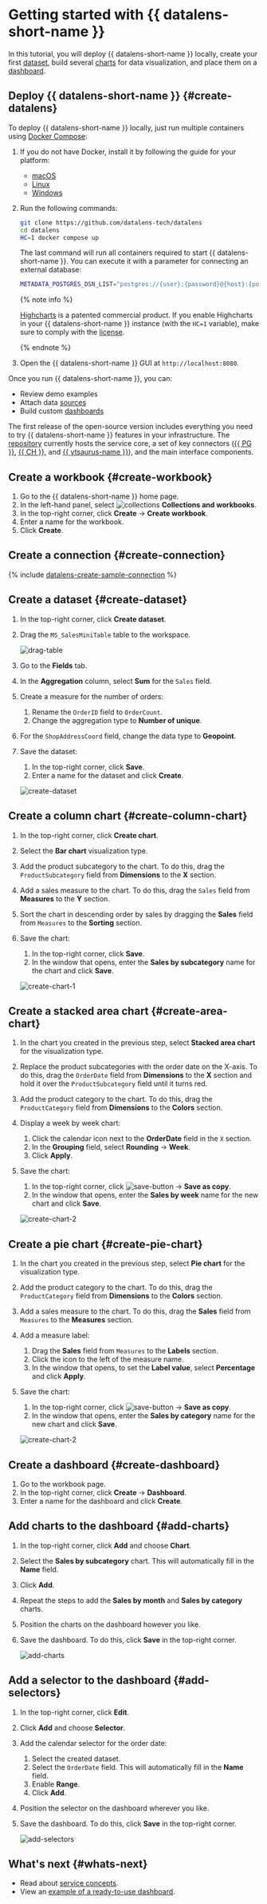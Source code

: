 # Getting started with {{ datalens-short-name }}


In this tutorial, you will deploy {{ datalens-short-name }} locally, create your first [dataset](concepts/dataset/index.md), build several [charts](concepts/chart/index.md) for data visualization, and place them on a [dashboard](concepts/dashboard.md).

## Deploy {{ datalens-short-name }} {#create-datalens}

To deploy {{ datalens-short-name }} locally, just run multiple containers using [Docker Compose](https://docs.docker.com/compose/):

1. If you do not have Docker, install it by following the guide for your platform:

   * [macOS](https://docs.docker.com/desktop/install/mac-install/)
   * [Linux](https://docs.docker.com/engine/install/)
   * [Windows](https://docs.docker.com/desktop/install/windows-install/)

1. Run the following commands:

   ```bash
   git clone https://github.com/datalens-tech/datalens
   cd datalens
   HC=1 docker compose up
   ```

   The last command will run all containers required to start {{ datalens-short-name }}. You can execute it with a parameter for connecting an external database:

   ```bash
   METADATA_POSTGRES_DSN_LIST="postgres://{user}:{password}@{host}:{port}/{database}" HC=1 docker compose up
   ```

   {% note info %}

   [Highcharts](https://github.com/highcharts/highcharts/blob/master/readme.md) is a patented commercial product. If you enable Highcharts in your {{ datalens-short-name }} instance (with the `HC=1` variable), make sure to comply with the [license](https://github.com/highcharts/highcharts/blob/master/license.txt).

   {% endnote %}

1. Open the {{ datalens-short-name }} GUI at `http://localhost:8080`.

Once you run {{ datalens-short-name }}, you can:

* Review demo examples
* Attach data [sources](concepts/connection.md)
* Build custom [dashboards](concepts/dashboard.md)

The first release of the open-source version includes everything you need to try {{ datalens-short-name }} features in your infrastructure. The [repository](https://github.com/datalens-tech/datalens/) currently hosts the service core, a set of key connectors ([{{ PG }}](operations/connection/create-postgresql.md), [{{ CH }}](operations/connection/create-clickhouse.md), and [{{ ytsaurus-name }}](operations/connection/chyt/create-chyt.md)), and the main interface components.

## Create a workbook {#create-workbook}

1. Go to the {{ datalens-short-name }} home page.
1. In the left-hand panel, select ![collections](../_assets/datalens/collections.svg) **Collections and workbooks**.
1. In the top-right corner, click **Create** → **Create workbook**.
1. Enter a name for the workbook.
1. Click **Create**.

## Create a connection {#create-connection}

{% include [datalens-create-sample-connection](../_includes/datalens/operations/datalens-create-sample-connection.md) %}

## Create a dataset {#create-dataset}

1. In the top-right corner, click **Create dataset**.
1. Drag the `MS_SalesMiniTable` table to the workspace.

   ![drag-table](../_assets/datalens/quickstart/02-drag-table-os.png)

1. Go to the **Fields** tab.
1. In the **Aggregation** column, select **Sum** for the `Sales` field.
1. Create a measure for the number of orders:

   1. Rename the `OrderID` field to `OrderCount`.
   1. Change the aggregation type to **Number of unique**.

1. For the `ShopAddressCoord` field, change the data type to **Geopoint**.
1. Save the dataset:

   1. In the top-right corner, click **Save**.
   1. Enter a name for the dataset and click **Create**.

   ![create-dataset](../_assets/datalens/quickstart/03-create-dataset-os.png)

## Create a column chart {#create-column-chart}

1. In the top-right corner, click **Create chart**.
1. Select the **Bar chart** visualization type.
1. Add the product subcategory to the chart. To do this, drag the `ProductSubcategory` field from **Dimensions** to the **X** section.
1. Add a sales measure to the chart. To do this, drag the `Sales` field from **Measures** to the **Y** section.
1. Sort the chart in descending order by sales by dragging the **Sales** field from `Measures` to the **Sorting** section.
1. Save the chart:

   1. In the top-right corner, click **Save**.
   1. In the window that opens, enter the **Sales by subcategory** name for the chart and click **Save**.

   ![create-chart-1](../_assets/datalens/quickstart/04-create-column-chart-os.png)

## Create a stacked area chart {#create-area-chart}

1. In the chart you created in the previous step, select **Stacked area chart** for the visualization type.
1. Replace the product subcategories with the order date on the X-axis. To do this, drag the `OrderDate` field from **Dimensions** to the **X** section and hold it over the `ProductSubcategory` field until it turns red.
1. Add the product category to the chart. To do this, drag the `ProductCategory` field from **Dimensions** to the **Colors** section.
1. Display a week by week chart:

   1. Click the calendar icon next to the **OrderDate** field in the `X` section.
   1. In the **Grouping** field, select **Rounding** → **Week**.
   1. Click **Apply**.

1. Save the chart:

   1. In the top-right corner, click ![save-button](../_assets/datalens/save-button.svg) → **Save as copy**.
   1. In the window that opens, enter the **Sales by week** name for the new chart and click **Save**.

   ![create-chart-2](../_assets/datalens/quickstart/05-create-area-chart-os.png)

## Create a pie chart {#create-pie-chart}

1. In the chart you created in the previous step, select **Pie chart** for the visualization type.
1. Add the product category to the chart. To do this, drag the `ProductCategory` field from **Dimensions** to the **Colors** section.
1. Add a sales measure to the chart. To do this, drag the **Sales** field from `Measures` to the **Measures** section.
1. Add a measure label:

   1. Drag the **Sales** field from `Measures` to the **Labels** section.
   1. Click the icon to the left of the measure name.
   1. In the window that opens, to set the **Label value**, select **Percentage** and click **Apply**.

1. Save the chart:

   1. In the top-right corner, click ![save-button](../_assets/datalens/save-button.svg) → **Save as copy**.
   1. In the window that opens, enter the **Sales by category** name for the new chart and click **Save**.

   ![create-chart-2](../_assets/datalens/quickstart/06-create-pie-chart-os.png)

## Create a dashboard {#create-dashboard}

1. Go to the workbook page.
1. In the top-right corner, click **Create** → **Dashboard**.
1. Enter a name for the dashboard and click **Create**.

## Add charts to the dashboard {#add-charts}

1. In the top-right corner, click **Add** and choose **Chart**.
1. Select the **Sales by subcategory** chart. This will automatically fill in the **Name** field.
1. Click **Add**.
1. Repeat the steps to add the **Sales by month** and **Sales by category** charts.
1. Position the charts on the dashboard however you like.
1. Save the dashboard. To do this, click **Save** in the top-right corner.

   ![add-charts](../_assets/datalens/quickstart/07-add-charts-os.png)

## Add a selector to the dashboard {#add-selectors}

1. In the top-right corner, click **Edit**.
1. Click **Add** and choose **Selector**.
1. Add the calendar selector for the order date:

   1. Select the created dataset.
   1. Select the `OrderDate` field. This will automatically fill in the **Name** field.
   1. Enable **Range**.
   1. Click **Add**.

1. Position the selector on the dashboard wherever you like.
1. Save the dashboard. To do this, click **Save** in the top-right corner.

   ![add-selectors](../_assets/datalens/quickstart/08-add-selectors-os.png)




## What's next {#whats-next}

* Read about [service concepts](./concepts/index.md).
* View an [example of a ready-to-use dashboard](https://datalens.yandex/9fms9uae7ip02).
